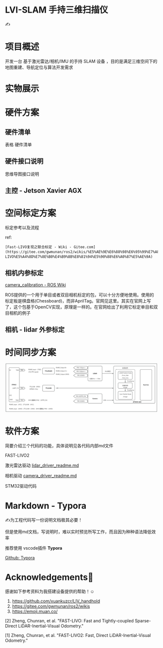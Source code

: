 # LVI-SLAM 手持三维扫描仪

✍️

# 项目概述

开发一台 基于激光雷达/相机/IMU 的手持 SLAM 设备 ，目的是满足三维空间下的地图重建、导航定位与算法开发需求

# 实物展示


# 硬件方案

## 硬件清单

表格 硬件清单

## 硬件接口说明

思维导图接口说明

## 主控 - Jetson Xavier AGX

# 空间标定方案

标定参考以及流程

ref:

    [Fast-LIVO复现之联合标定 - Wiki - Gitee.com](https://gitee.com/gwmunan/ros2/wikis/%E5%AE%9E%E6%88%98%E6%95%99%E7%A8%8B/Fast-LIVO%E5%A4%8D%E7%8E%B0%E4%B9%8B%E8%81%94%E5%90%88%E6%A0%87%E5%AE%9A)

## 相机内参标定

[camera_calibration - ROS Wiki](http://wiki.ros.org/camera_calibration)

ROS提供的一个用于单目或者双目相机标定的包，可以十分方便地使用。使用的标定板是棋盘格(Chessboard)，而非AprilTag。官网见这里。其实在官网上写了，这个包基于OpenCV实现，原理是一样的。在官网给出了利用它标定单目和双目相机的例子


## 相机 - lidar 外参标定




# 时间同步方案

![1743000024501](image/README/connect.png)

# 软件方案

简要介绍三个代码的功能，具体说明见各代码内部md文件

FAST-LIVO2

激光雷达驱动 [lidar_driver_readme.md](livox_ros_driver\lidar_driver_readme.md)

相机驱动        [camera_driver_readme.md](mvs_ros_pkg\camera_driver_readme.md)

STM32驱动代码

# Markdown - Typora

✍️为工程代码写一份说明文档极其必要！

但是使用md文档，写说明时，难以实时预览所写工作，而且因为种种语法降低效率

推荐使用 vscode插件 **Typora**

[Github: Typora](https://github.com/cweijan/vscode-office)

# Acknowledgements🙏

感谢如下参考资料为我搭建设备提供的帮助！☺️

1. https://github.com/xuankuzcr/LIV_handhold
2. https://gitee.com/gwmunan/ros2/wikis
3. https://emoji.muan.co/

[2] Zheng, Chunran, et al. "FAST-LIVO: Fast and Tightly-coupled Sparse-Direct LiDAR-Inertial-Visual Odometry."

[1] Zheng, Chunran, et al. "FAST-LIVO2: Fast, Direct LiDAR-Inertial-Visual Odometry."
